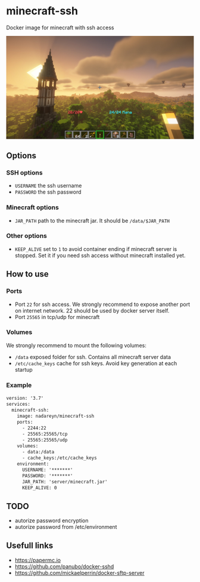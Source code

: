 # minecraft-ssh

Docker image for minecraft with ssh access

<p align="center" style="max-height: 400px">
  <img src="assets/minecraft-ssh.jfif" title="minecraft-ssh image" />
</p>

## Options

### SSH options
- `USERNAME` the ssh username
- `PASSWORD` the ssh password

### Minecraft options
- `JAR_PATH` path to the minecraft jar. It should be `/data/$JAR_PATH`

### Other options
- `KEEP_ALIVE` set to `1` to avoid container ending if minecraft server is stopped. Set it if you need ssh access without minecraft installed yet. 

## How to use

### Ports 
- Port `22` for ssh access. We strongly recommend to expose another port on internet network. 22 should be used by docker server itself.
- Port `25565` in tcp/udp for minecraft

### Volumes
We strongly recommend to mount the following volumes:
- `/data` exposed folder for ssh. Contains all minecraft server data
- `/etc/cache_keys` cache for ssh keys. Avoid key generation at each startup

### Example
```
version: '3.7'
services:
  minecraft-ssh:
    image: nadareyn/minecraft-ssh
    ports:
      - 2244:22
      - 25565:25565/tcp
      - 25565:25565/udp
    volumes:
      - data:/data
      - cache_keys:/etc/cache_keys
    environment:
      USERNAME: '*******'
      PASSWORD: '*******'
      JAR_PATH: 'server/minecraft.jar'
      KEEP_ALIVE: 0
```

## TODO
- autorize password encryption
- autorize password from /etc/environment 

## Usefull links
- https://papermc.io
- https://github.com/panubo/docker-sshd
- https://github.com/mickaelperrin/docker-sftp-server
